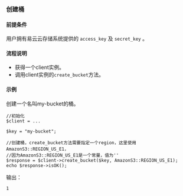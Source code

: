 ### 创建桶
#### 前提条件
用户拥有易云云存储系统提供的 `access_key` 及 `secret_key` 。

#### 流程说明

* 获得一个client实例。
* 调用client实例的`create_bucket`方法。

#### 示例

创建一个名叫my-bucket的桶。

```
//初始化
$client = ...

$key = "my-bucket";

//创建桶，create_bucket方法需要指定一个region，这里使用AmazonS3::REGION_US_E1，
//因为AmazonS3::REGION_US_E1是一个常量，值为''
$response = $client->create_bucket($key, AmazonS3::REGION_US_E1);
echo $response->isOK();
```

输出：

```
1
```
